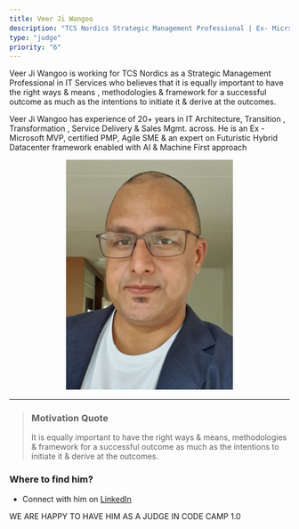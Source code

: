 ```yaml
---
title: Veer Ji Wangoo 
description: "TCS Nordics Strategic Management Professional | Ex- Micrsoft MVP"
type: "judge"
priority: "6"
---
```


Veer Ji Wangoo is working for TCS Nordics as a Strategic Management Professional in IT Services who believes that it is equally important to have the right ways & means , methodologies & framework for a successful outcome as much as the intentions to initiate it & derive at the outcomes.

Veer Ji Wangoo has experience of 20+ years in IT Architecture, Transition , Transformation , Service Delivery & Sales Mgmt. across. He is an Ex - Microsoft MVP, certified PMP, Agile SME & an expert on Futuristic Hybrid Datacenter framework enabled with AI & Machine First approach

<p Align="center">
<img src="../../assets/Veerji.jpeg" width="300" />
</p>

---

> ### Motivation Quote
> It is equally important to have the right ways & means, methodologies & framework for a successful outcome as much as the intentions to initiate it & derive at the outcomes.

### Where to find him? 

- Connect with him on [LinkedIn](https://www.linkedin.com/in/veerjiwangoo)


WE ARE HAPPY TO HAVE HIM AS A JUDGE IN CODE CAMP 1.0